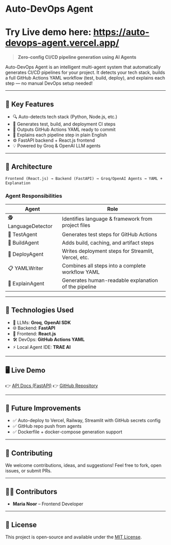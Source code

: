 
# Auto-DevOps Agent
# Try Live demo here: https://auto-devops-agent.vercel.app/

> **Zero-config CI/CD pipeline generation using AI Agents**

Auto-DevOps Agent is an intelligent multi-agent system that automatically generates CI/CD pipelines for your project. It detects your tech stack, builds a full GitHub Actions YAML workflow (test, build, deploy), and explains each step — no manual DevOps setup needed!

---

## 🧠 Key Features

* 🔍 Auto-detects tech stack (Python, Node.js, etc.)
* 🧪 Generates test, build, and deployment CI steps
* 📝 Outputs GitHub Actions YAML ready to commit
* 💬 Explains each pipeline step in plain English
* ⚙️ FastAPI backend + React.js frontend
* 💡 Powered by Groq & OpenAI LLM agents

---

## 🧱 Architecture

```
Frontend (React.js) → Backend (FastAPI) → Groq/OpenAI Agents → YAML + Explanation
```

### Agent Responsibilities

| Agent               | Role                                                 |
| ------------------- | ---------------------------------------------------- |
| 🕵 LanguageDetector | Identifies language & framework from project files   |
| 🧪 TestAgent        | Generates test steps for GitHub Actions              |
| 🔨 BuildAgent       | Adds build, caching, and artifact steps              |
| 🚀 DeployAgent      | Writes deployment steps for Streamlit, Vercel, etc.  |
| 📋 YAMLWriter       | Combines all steps into a complete workflow YAML     |
| 📢 ExplainAgent     | Generates human-readable explanation of the pipeline |

---

## 🔧 Technologies Used

* 🧠 LLMs: **Groq**, **OpenAI SDK**
* 🌐 Backend: **FastAPI**
* 🎨 Frontend: **React.js**
* 🛠 DevOps: **GitHub Actions YAML**
* ⚡ Local Agent IDE: **TRAE AI**

---

## 🖥️ Live Demo

👉 [API Docs (FastAPI)](https://web-production-abd3.up.railway.app/docs)
👉 [GitHub Repository](https://github.com/najmarazzaq761/Auto_devops-Agents)

---

## 🚧 Future Improvements

* ✅ Auto-deploy to Vercel, Railway, Streamlit with GitHub secrets config
* ✅ GitHub repo push from agents
* ✅ Dockerfile + docker-compose generation support

---

## 🤝 Contributing

We welcome contributions, ideas, and suggestions!
Feel free to fork, open issues, or submit PRs.

---

## 👩‍💻 Contributors

* **Maria Noor** – Frontend Developer

---

## 📝 License

This project is open-source and available under the [MIT License](LICENSE).

